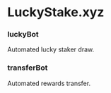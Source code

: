 # LuckyStake.xyz

### luckyBot

Automated lucky staker draw.

### transferBot 

Automated rewards transfer.
